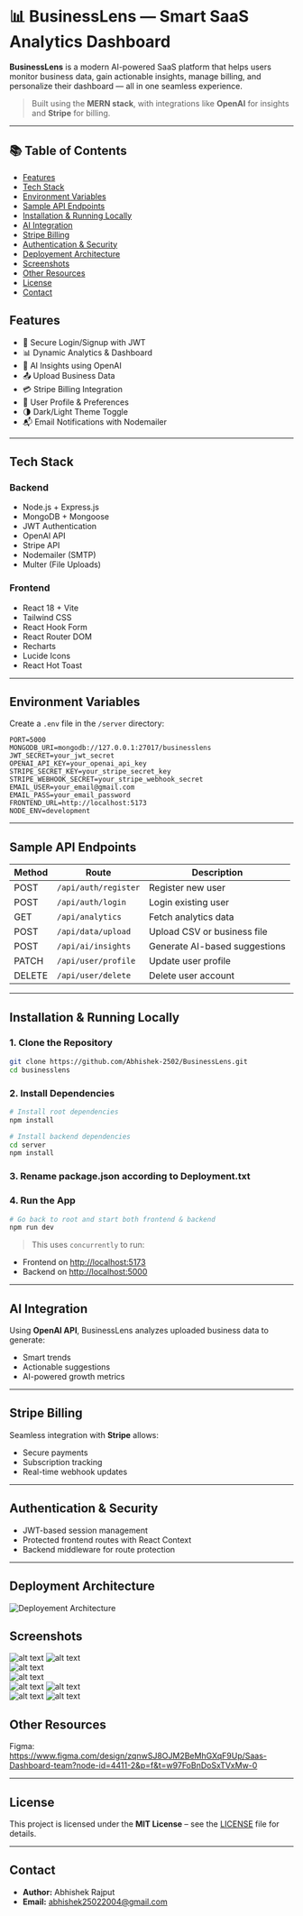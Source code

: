 
# 📊 BusinessLens — Smart SaaS Analytics Dashboard

**BusinessLens** is a modern AI-powered SaaS platform that helps users monitor business data, gain actionable insights, manage billing, and personalize their dashboard — all in one seamless experience.

> Built using the **MERN stack**, with integrations like **OpenAI** for insights and **Stripe** for billing.

---

## 📚 Table of Contents

* [Features](#features)
* [Tech Stack](#tech-stack)
* [Environment Variables](#environment-variables)
* [Sample API Endpoints](#sample-api-endpoints)
* [Installation & Running Locally](#installation--running-locally)
* [AI Integration](#ai-integration)
* [Stripe Billing](#stripe-billing)
* [Authentication & Security](#authentication--security)
* [Deployement Architecture](#deployment-architecture)
* [Screenshots](#screenshots)
* [Other Resources](#other-resources)
* [License](#license)
* [Contact](#contact)


## Features

- 🔐 Secure Login/Signup with JWT
- 📊 Dynamic Analytics & Dashboard
- 🤖 AI Insights using OpenAI
- 📤 Upload Business Data
- 💳 Stripe Billing Integration
- 🧑 User Profile & Preferences
- 🌗 Dark/Light Theme Toggle
- 📬 Email Notifications with Nodemailer

---

## Tech Stack

### Backend
- Node.js + Express.js
- MongoDB + Mongoose
- JWT Authentication
- OpenAI API
- Stripe API
- Nodemailer (SMTP)
- Multer (File Uploads)

### Frontend
- React 18 + Vite
- Tailwind CSS
- React Hook Form
- React Router DOM
- Recharts
- Lucide Icons
- React Hot Toast

---

## Environment Variables

Create a `.env` file in the `/server` directory:

```env
PORT=5000
MONGODB_URI=mongodb://127.0.0.1:27017/businesslens
JWT_SECRET=your_jwt_secret
OPENAI_API_KEY=your_openai_api_key
STRIPE_SECRET_KEY=your_stripe_secret_key
STRIPE_WEBHOOK_SECRET=your_stripe_webhook_secret
EMAIL_USER=your_email@gmail.com
EMAIL_PASS=your_email_password
FRONTEND_URL=http://localhost:5173
NODE_ENV=development
```

---

## Sample API Endpoints

| Method | Route                   | Description                    |
|--------|-------------------------|--------------------------------|
| POST   | `/api/auth/register`    | Register new user              |
| POST   | `/api/auth/login`       | Login existing user            |
| GET    | `/api/analytics`        | Fetch analytics data           |
| POST   | `/api/data/upload`      | Upload CSV or business file    |
| POST   | `/api/ai/insights`      | Generate AI-based suggestions  |
| PATCH  | `/api/user/profile`     | Update user profile            |
| DELETE | `/api/user/delete`      | Delete user account            |

---

## Installation & Running Locally

### 1. Clone the Repository
```bash
git clone https://github.com/Abhishek-2502/BusinessLens.git
cd businesslens
```

### 2. Install Dependencies

```bash
# Install root dependencies
npm install

# Install backend dependencies
cd server
npm install
```

### 3. Rename package.json according to Deployment.txt

### 4. Run the App

```bash
# Go back to root and start both frontend & backend
npm run dev
```

> This uses `concurrently` to run:
- Frontend on [http://localhost:5173](http://localhost:5173)
- Backend on [http://localhost:5000](http://localhost:5000)

---

## AI Integration

Using **OpenAI API**, BusinessLens analyzes uploaded business data to generate:

- Smart trends
- Actionable suggestions
- AI-powered growth metrics

---

## Stripe Billing

Seamless integration with **Stripe** allows:

- Secure payments
- Subscription tracking
- Real-time webhook updates

---

## Authentication & Security

- JWT-based session management
- Protected frontend routes with React Context
- Backend middleware for route protection

---

## Deployment Architecture

  ![Deployement Architecture](<Images/Deployment_Architecture.png>)

## Screenshots

  ![alt text](<Images/1.png>) 
  ![alt text](<Images/2.png>)  
  ![alt text](<Images/3.png>)  
  ![alt text](<Images/4.png>)  
  ![alt text](<Images/5.png>) 
  ![alt text](<Images/6.png>)  
  ![alt text](<Images/7.png>) 
  ![alt text](<Images/9.png>) 

## Other Resources

Figma: https://www.figma.com/design/zqnwSJ8OJM2BeMhGXqF9Up/Saas-Dashboard-team?node-id=4411-2&p=f&t=w97FoBnDoSxTVxMw-0

---

## License

This project is licensed under the **MIT License** – see the [LICENSE](./LICENSE) file for details.

---

## Contact

- **Author:** Abhishek Rajput
- **Email:** abhishek25022004@gmail.com

